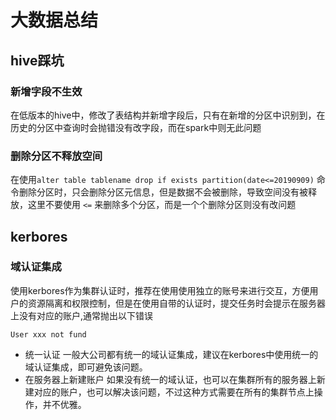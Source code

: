 # 大数据总结



## 

## hive踩坑

### 新增字段不生效

在低版本的hive中，修改了表结构并新增字段后，只有在新增的分区中识别到，在历史的分区中查询时会抛错没有改字段，而在spark中则无此问题

### 删除分区不释放空间

在使用`alter table tablename drop if exists partition(date<=20190909)` 命令删除分区时，只会删除分区元信息，但是数据不会被删除，导致空间没有被释放，这里不要使用 `<=` 来删除多个分区，而是一个个删除分区则没有改问题


## kerbores
### 域认证集成
使用kerbores作为集群认证时，推荐在使用使用独立的账号来进行交互，方便用户的资源隔离和权限控制，但是在使用自带的认证时，提交任务时会提示在服务器上没有对应的账户,通常抛出以下错误
```
User xxx not fund
```
- 统一认证
一般大公司都有统一的域认证集成，建议在kerbores中使用统一的域认证集成，即可避免该问题。
- 在服务器上新建账户
如果没有统一的域认证，也可以在集群所有的服务器上新建对应的账户，也可以解决该问题，不过这种方式需要在所有的集群节点上操作，并不优雅。




